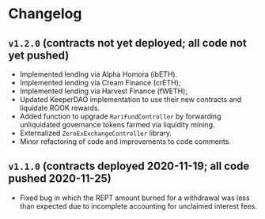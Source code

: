# Changelog

## `v1.2.0` (contracts not yet deployed; all code not yet pushed)

* Implemented lending via Alpha Homora (ibETH).
* Implemented lending via Cream Finance (crETH);
* Implemented lending via Harvest Finance (fWETH);
* Updated KeeperDAO implementation to use their new contracts and liquidate ROOK rewards.
* Added function to upgrade `RariFundController` by forwarding unliquidated governance tokens farmed via liquidity mining.
* Externalized `ZeroExExchangeController` library.
* Minor refactoring of code and improvements to code comments.

## `v1.1.0` (contracts deployed 2020-11-19; all code pushed 2020-11-25)

* Fixed bug in which the REPT amount burned for a withdrawal was less than expected due to incomplete accounting for unclaimed interest fees.
